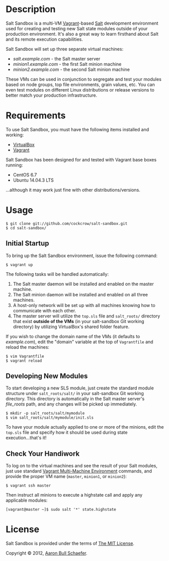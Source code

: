 Description
===========

Salt Sandbox is a multi-VM [Vagrant](http://vagrantup.com/)-based
[Salt](http://saltstack.org/) development environment used for creating
and testing new Salt state modules outside of your production environment.
It's also a great way to learn firsthand about Salt and its remote
execution capabilities.

Salt Sandbox will set up three separate virtual machines:

* _salt.example.com_ - the Salt master server
* _minion1.example.com_ - the first Salt minion machine
* _minion2.example.com_ - the second Salt minion machine

These VMs can be used in conjunction to segregate and test your modules
based on node groups, top file environments, grain values, etc. You can
even test modules on different Linux distributions or release versions to
better match your production infrastructure.

Requirements
============

To use Salt Sandbox, you must have the following items installed and
working:

* [VirtualBox](https://www.virtualbox.org/)
* [Vagrant](http://vagrantup.com/)

Salt Sandbox has been designed for and tested with Vagrant base boxes
running:

* CentOS 6.7
* Ubuntu 14.04.3 LTS

...although it may work just fine with other distributions/versions.

Usage
=====

    $ git clone git://github.com/cockcrow/salt-sandbox.git
    $ cd salt-sandbox/

Initial Startup
---------------

To bring up the Salt Sandbox environment, issue the following command:

    $ vagrant up

The following tasks will be handled automatically:

1. The Salt master daemon will be installed and enabled on the master machine.
2. The Salt minion daemon will be installed and enabled on all three machines.
3. A host-only network will be set up with all machines knowing how to
   communicate with each other.
4. The master server will utilize the `top.sls` file and `salt_roots/` 
   directory that exist **outside of the VMs** (in your salt-sandbox Git 
   working directory) by utilizing VirtualBox's shared folder feature.

If you wish to change the domain name of the VMs (it defaults to
_example.com_), edit the "domain" variable at the top of `Vagrantfile` and
reload the machines:

    $ vim Vagrantfile
    $ vagrant reload

Developing New Modules
----------------------

To start developing a new SLS module, just create the standard module structure
under `salt_roots/salt/` in your salt-sandbox Git working directory. This 
directory is automatically in the Salt master server's _file\_roots_ path, and 
any changes will be picked up immediately.

    $ mkdir -p salt_roots/salt/mymodule
    $ vim salt_roots/salt/mymodule/init.sls

To have your module actually applied to one or more of the minions, edit
the `top.sls` file and specify how it should be used during state
execution...that's it!

Check Your Handiwork
--------------------

To log on to the virtual machines and see the result of your Salt modules, just
use standard [Vagrant Multi-Machine Environment](http://docs.vagrantup.com/v2/multi-machine/index.html)
commands, and provide the proper VM name (`master`, `minion1`, or `minion2`):

    $ vagrant ssh master

Then instruct all minions to execute a highstate call and apply any applicable
modules:

    [vagrant@master ~]$ sudo salt '*' state.highstate

License
=======

Salt Sandbox is provided under the terms of [The MIT
License](http://www.opensource.org/licenses/MIT).

Copyright &copy; 2012, [Aaron Bull Schaefer](mailto:aaron@elasticdog.com).
